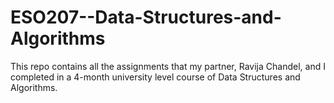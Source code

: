 # ESO207--Data-Structures-and-Algorithms
This repo contains all the assignments that my partner, Ravija Chandel, and I completed in a 4-month university level course of Data Structures and Algorithms.
